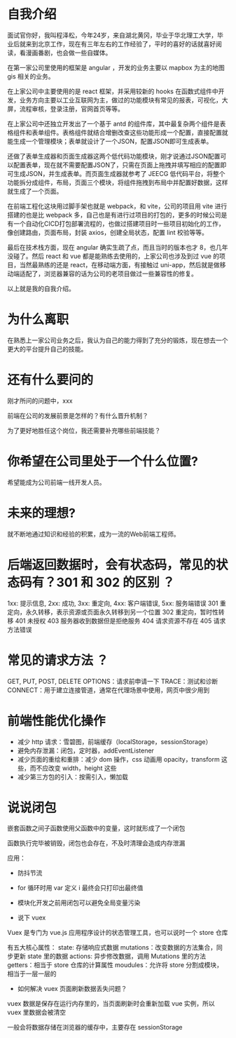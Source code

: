 # 自我介绍

面试官你好，我叫程泽松，今年24岁，来自湖北黄冈，毕业于华北理工大学，毕业后就来到北京工作，现在有三年左右的工作经验了，平时的喜好的话就喜好阅读，看漫画番剧，也会做一些自媒体。

在第一家公司里使用的框架是 angular ，开发的业务主要以 mapbox 为主的地图 gis 相关的业务。

在上家公司中主要使用的是 react 框架，并采用较新的 hooks 在函数式组件中开发，业务方向主要以工业互联网为主，做过的功能模块有常见的报表，可视化，大屏，流程审核，登录注册，官网首页等等。	

在上家公司中还独立开发出了一个基于 antd 的组件库，其中最复杂两个组件是表格组件和表单组件。表格组件就结合增删改查这些功能形成一个配置，直接配置就能生成一个管理模块；表单就设计了一个JSON，配置JSON即可生成表单。

还做了表单生成器和页面生成器这两个低代码功能模块，刚才说通过JSON配置可以配置表单，现在就不需要配置JSON了，只需在页面上拖拽并填写相应的配置即可生成JSON，并生成表单。而页面生成器就参考了 JEECG 低代码平台，将整个功能拆分成组件，布局，页面三个模块，将组件拖拽到布局中并配置好数据，这样就生成了一个页面。

在前端工程化这块用过脚手架也就是 webpack，和 vite，公司的项目用 vite 进行搭建的也是比 webpack 多，自己也是有进行过项目的打包的，更多的时候公司是有一个自动化CICD打包部署流程的，也做过搭建项目时一些项目初始化的工作，像创建路由，页面布局，封装 axios，创建全局状态，配置 lint 校验等等。

最后在技术栈方面，现在 angular 确实生疏了点，而且当时的版本也才 8，也几年没碰了。然后 react 和 vue 都是能熟练去使用的，上家公司也涉及到过 vue 的项目，当然最熟练的还是 react，在移动端方面，有接触过 uni-app，然后就是做移动端适配了，浏览器兼容的话为公司的老项目做过一些兼容性的修复。

以上就是我的自我介绍。

# 为什么离职

在熟悉上一家公司业务之后，我认为自己的能力得到了充分的锻炼，现在想去一个更大的平台提升自己的技能。

# 还有什么要问的

刚才所问的问题中，xxx 

前端在公司的发展前景是怎样的？有什么晋升机制？

为了更好地胜任这个岗位，我还需要补充哪些前端技能？

# 你希望在公司里处于一个什么位置?

希望能成为公司前端一线开发人员。

# 未来的理想?

就不断地通过知识和经验的积累，成为一流的Web前端工程师。

# 后端返回数据时，会有状态码，常见的状态码有？301 和 302 的区别 ？

1xx: 提示信息, 2xx: 成功, 3xx: 重定向, 4xx: 客户端错误, 5xx: 服务端错误
301 重定向，永久转移，表示资源或页面永久转移到另一个位置
302 重定向，暂时性转移
401 未授权
403 服务器收到数据但是拒绝服务
404 请求资源不存在
405 请求方法错误

# 常见的请求方法 ？

GET, PUT, POST, DELETE
OPTIONS：请求前申请一下
TRACE：测试和诊断
CONNECT：用于建立连接管道，通常在代理场景中使用，网页中很少用到

# 前端性能优化操作

- 减少 http 请求：雪碧图，前端缓存（localStorage，sessionStorage）
- 避免内存泄漏：闭包，定时器，addEventListener
- 减少页面的重绘和重排：减少 dom 操作，css 动画用 opacity，transform 这些，而不应改变 width，height 这些
- 减少第三方包的引入：按需引入，懒加载

# 说说闭包

嵌套函数之间子函数使用父函数中的变量，这时就形成了一个闭包

函数执行完毕被销毁，闭包也会存在，不及时清理会造成内存泄漏

应用：
  - 防抖节流
  - for 循环时用 var 定义 i 最终会只打印出最终值
  - 模块化开发之前用闭包可以避免全局变量污染







- 说下 vuex

Vuex 是专门为 vue.js 应用程序设计的状态管理工具，也可以说时一个 store 仓库

有五大核心属性： 
state: 存储响应式数据
mutations：改变数据的方法集合，同步更新 state 里的数据
actions: 异步修改数据，调用 Mutations 里的方法
getters：相当于 store 仓库的计算属性
moudules：允许将 store 分割成模块，相当于一层一层的

- 如何解决 vuex 页面刷新数据丢失问题？

vuex 数据是保存在运行内存里的，当页面刷新时会重新加载 vue 实例，所以 vuex 里数据会被清空

一般会将数据存储在浏览器的缓存中，主要存在 sessionStorage